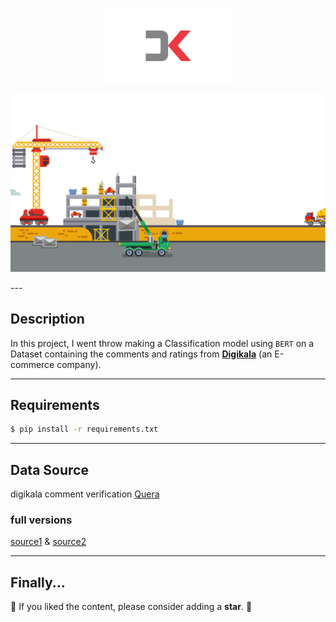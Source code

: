 # 
<p align="center">
  <img width="200" src="./images/1.png" alt="logo">
</p>
<p align="center">
  <img width="2000" src="./images/4.png" alt="Under construction">
</p>
---

## Description

In this project, I went throw making a Classification model using `BERT` on a Dataset containing the comments and ratings from [**Digikala**](http://digikala.com) (an E-commerce company).

---

## Requirements

```bash
$ pip install -r requirements.txt
```

---

## Data Source

digikala comment verification [Quera](https://quera.ir/course/assignments/10668/problems)

### full versions

[source1](https://www.digikala.com/opendata/#section-4) & [source2](https://www.digikala.com/static/files/46688ac5.xlsx)

---

## Finally...

💫 If you liked the content, please consider adding a **star**. 💫
